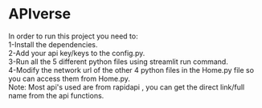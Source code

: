 # APIverse
In order to run this project you need to:  
1-Install the dependencies.  
2-Add your api key/keys to the config.py.  
3-Run all the 5 different python files using streamlit run command.  
4-Modify the network url of the other 4 python files in the Home.py file so you can access them from Home.py.  
Note: Most api's used are from rapidapi , you can get the direct link/full name from the api functions.  
